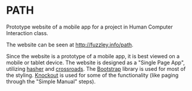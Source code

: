 PATH
====

Prototype website of a mobile app for a project in Human Computer Interaction class.

The website can be seen at http://fuzzley.info/path.

Since the website is a prototype of a mobile app, it is best viewed on a mobile or tablet device.
The website is designed as a "Single Page App", utilizing [hasher](https://github.com/millermedeiros/hasher/) and [crossroads](https://millermedeiros.github.io/crossroads.js/).
The [Bootstrap](http://getbootstrap.com/) library is used for most of the styling.
[Knockout](http://knockoutjs.com/) is used for some of the functionality (like paging through the "Simple Manual" steps).
